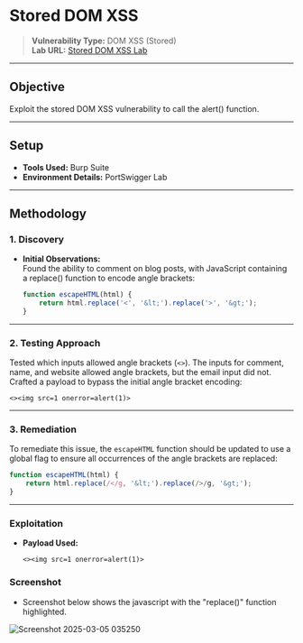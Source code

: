# Stored DOM XSS

> **Vulnerability Type:** DOM XSS (Stored)  
> **Lab URL:** [Stored DOM XSS Lab](https://portswigger.net/web-security/cross-site-scripting/dom-based/lab-dom-xss-stored)

---

## Objective  
Exploit the stored DOM XSS vulnerability to call the alert() function.

---

## Setup  
- **Tools Used:** Burp Suite  
- **Environment Details:** PortSwigger Lab  

---

## Methodology  

### 1. **Discovery**  
- **Initial Observations:**  
  Found the ability to comment on blog posts, with JavaScript containing a replace() function to encode angle brackets:
  ```javascript
  function escapeHTML(html) {
      return html.replace('<', '&lt;').replace('>', '&gt;');
  }

---

### 2. Testing Approach
Tested which inputs allowed angle brackets (`<>`). The inputs for comment, name, and website allowed angle brackets, but the email input did not. Crafted a payload to bypass the initial angle bracket encoding:
```XSS
<><img src=1 onerror=alert(1)>
```
---
### 3. Remediation
To remediate this issue, the `escapeHTML` function should be updated to use a global flag to ensure all occurrences of the angle brackets are replaced:
```javascript
function escapeHTML(html) {
    return html.replace(/</g, '&lt;').replace(/>/g, '&gt;');
}
```
---
### Exploitation
- **Payload Used:**
  ```XSS
  <><img src=1 onerror=alert(1)>
  ```
### Screenshot
- Screenshot below shows the javascript with the "replace()" function highlighted.

![Screenshot 2025-03-05 035250](https://github.com/user-attachments/assets/55e1047b-7f5d-486f-8331-f368bfac32c6)
